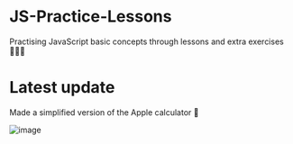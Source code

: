 # JS-Practice-Lessons

Practising JavaScript basic concepts through lessons and extra exercises 👩🏼‍💻

# Latest update
Made a simplified version of the Apple calculator 🍎

![image](https://github.com/josieko/JS-Practice-Lessons/assets/122826085/3eb9887c-f188-418b-b041-579caefae861)
